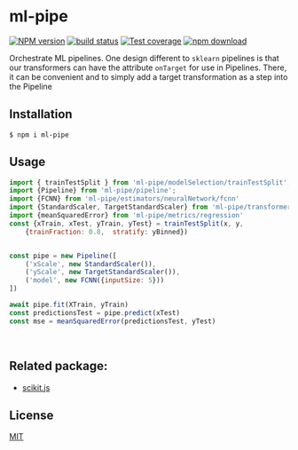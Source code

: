 # ml-pipe

[![NPM version][npm-image]][npm-url]
[![build status][ci-image]][ci-url]
[![Test coverage][codecov-image]][codecov-url]
[![npm download][download-image]][download-url]

Orchestrate ML pipelines. One design different to `sklearn` pipelines is that our transformers can have the attribute `onTarget` for use in Pipelines. There, it can be convenient and to simply add a target transformation as a step into the Pipeline

## Installation

`$ npm i ml-pipe`

## Usage

```js
import { trainTestSplit } from 'ml-pipe/modelSelection/trainTestSplit';
import {Pipeline} from 'ml-pipe/pipeline';
import {FCNN} from 'ml-pipe/estimators/neuralNetwork/fcnn'
import {StandardScaler, TargetStandardScaler} from 'ml-pipe/transformers/preprocessing/standardScaler'
import {meanSquaredError} from 'ml-pipe/metrics/regression'
const {xTrain, xTest, yTrain, yTest} = trainTestSplit(x, y, 
    {trainFraction: 0.8,  stratify: yBinned})


const pipe = new Pipeline([
    ('xScale', new StandardScaler()),
    ('yScale', new TargetStandardScaler()),
    ('model', new FCNN({inputSize: 5}))
])

await pipe.fit(XTrain, yTrain)
const predictionsTest = pipe.predict(xTest)
const mse = meanSquaredError(predictionsTest, yTest)
```

 
## Related package:
- [scikit.js](https://github.com/javascriptdata/scikit.js)



## License

[MIT](./LICENSE)

[npm-image]: https://img.shields.io/npm/v/ml-pipe.svg
[npm-url]: https://www.npmjs.com/package/ml-pipe
[ci-image]: https://github.com/kjappelbaum/ml-pipe/workflows/Node.js%20CI/badge.svg?branch=main
[ci-url]: https://github.com/kjappelbaum/ml-pipe/actions?query=workflow%3A%22Node.js+CI%22
[codecov-image]: https://img.shields.io/codecov/c/github/kjappelbaum/ml-pipe.svg
[codecov-url]: https://codecov.io/gh/kjappelbaum/ml-pipe
[download-image]: https://img.shields.io/npm/dm/ml-pipe.svg
[download-url]: https://www.npmjs.com/package/ml-pipe
